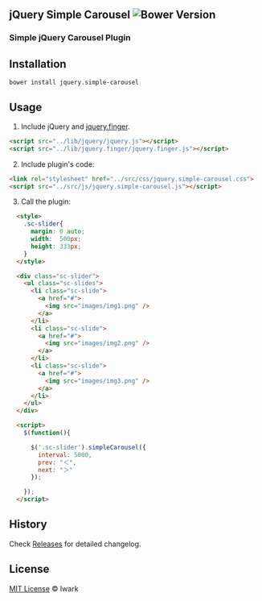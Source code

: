 jQuery Simple Carousel ![Bower Version](https://badge.fury.io/bo/jquery.simple-carousel.svg)
----

### Simple jQuery Carousel Plugin

## Installation

```
bower install jquery.simple-carousel
```

## Usage

1. Include jQuery and [jquery.finger](https://github.com/ngryman/jquery.finger).

  ```html
  <script src="../lib/jquery/jquery.js"></script>
  <script src="../lib/jquery.finger/jquery.finger.js"></script>
  ```

2. Include plugin's code:

  ```html
  <link rel="stylesheet" href="../src/css/jquery.simple-carousel.css"> 
  <script src="../src/js/jquery.simple-carousel.js"></script>
  ```

3. Call the plugin:

  ```html
    <style>
      .sc-slider{
        margin: 0 auto;
        width:  500px;
        height: 333px;
      }
    </style>

    <div class="sc-slider">
      <ul class="sc-slides">
        <li class="sc-slide">
          <a href="#">
            <img src="images/img1.png" />
          </a>
        </li>
        <li class="sc-slide">
          <a href="#">
            <img src="images/img2.png" />
          </a>
        </li>
        <li class="sc-slide">
          <a href="#">
            <img src="images/img3.png" />
          </a>
        </li>
      </ul>
    </div>

    <script>
      $(function(){

        $('.sc-slider').simpleCarousel({
          interval: 5000,
          prev: "＜",
          next: "＞"
        });

      });
    </script>
  ```

## History

Check [Releases](https://github.com/Iwark/jquery.simple-carousel/releases) for detailed changelog.

## License

[MIT License](http://iwark.mit-license.org) © Iwark